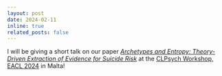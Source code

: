 ```yaml
---
layout: post
date: 2024-02-11
inline: true
related_posts: false
---
```


I will be giving a short talk on our paper *[Archetypes and Entropy: Theory-Driven Extraction of Evidence for Suicide Risk](https://allielahnala.com/assets/pdf/clpsych2024.pdf)* at the [CLPsych Workshop, EACL 2024](https://clpsych.org/) in Malta!  